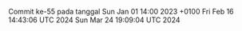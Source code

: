Commit ke-55 pada tanggal Sun Jan 01 14:00 2023 +0100
Fri Feb 16 14:43:06 UTC 2024
Sun Mar 24 19:09:04 UTC 2024
